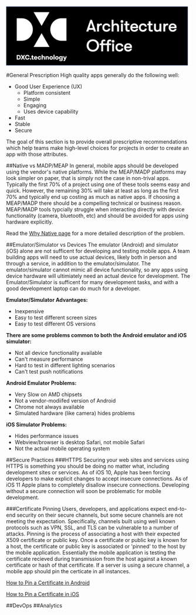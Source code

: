 ![Architecture Office](./_images/AO-Logo.png)

#General Prescription
High quality apps generally do the following well:

- Good User Experience (UX) 
	- Platform consistent
	- Simple
	- Engaging
	- Uses device capability
- Fast
- Stable
- Secure

The goal of this section is to provide overall prescriptive recommendations which help teams make high-level choices for projects in order to create an app with those attributes. 

##Native vs MADP/MEAP
In general, mobile apps should be developed using the vendor's native platforms. While the MEAP/MADP platforms may look simpler on paper, that is simply not the case in non-trival apps. Typically the first 70% of a project using one of these tools seems easy and quick. However, the remaining 30% will take at least as long as the first 70% and typically end up costing as much as native apps. If choosing a MEAP/MADP there should be a compelling technical or business reason. MEAP/MADP tools typcially struggle when interacting directly with device functionality (camera, bluetooth, etc) and should be avoided for apps using hardware explicitly. 

Read the [Why Native page](WhyNative.md) for a more detailed description of the problem.

##Emulator/Simulator vs Devices
The emulator (Android) and simulator (iOS) alone are not sufficent for developing and testing mobile apps. A team building apps will need to use actual devices, likely both in person and through a service, in addition to the emulator/simulator. The emulator/simulator cannot mimic all device functionality, so any apps using device hardware will ultimiately need an actual device for development. The Emulator/Simulator is sufficent for many development tasks, and with a good development laptop can do much for a developer.

**Emulator/Simulator Advantages:**

- Inexpensive
- Easy to test different screen sizes
- Easy to test different OS versions

**There are some problems common to both the Android emulator and iOS simulator:**

- Not all device functionality available
- Can't measure performance
- Hard to test in different lighting scenarios
- Can't test push notifications

**Android Emulator Problems:**

- Very Slow on AMD chipsets
- Not a vendor-modiifed version of Android
- Chrome not always available
- Simulated hardware (like camera) hides problems

**iOS Simulator Problems:**

- Hides performance issues
- Webview/browser is desktop Safari, not mobile Safari 
- Not the actual mobile operating system

##Secure Practices
###HTTPS
Securing your web sites and services using HTTPS is something you should be doing no matter what, including development sites or services. As of iOS 10, Apple has been forcing developers to make explicit changes to accept insecure connections. As of iOS 11 Apple plans to completely disallow insecure connections. Developing without a secure connection will soon be problematic for mobile development.

###Certificate Pinning
Users, developers, and applications expect end-to-end security on their secure channels, but some secure channels are not meeting the expectation. Specifically, channels built using well known protocols such as VPN, SSL, and TLS can be vulnerable to a number of attacks. Pinning is the process of associating a host with their expected X509 certificate or public key. Once a certificate or public key is known for a host, the certificate or public key is associated or 'pinned' to the host by the mobile application. Essentially the mobile application is testing the certificate recieved during transmission from the host against a known certificate or hash of that certificate. If a server is using a secure channel, a mobile app should pin the certicate in all instances. 

[How to Pin a Certificate in Android](https://davidtruxall.com/android-certificate-pinning/)

[How to Pin a Certificate in iOS]()

##DevOps
##Analytics
